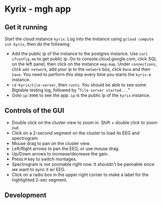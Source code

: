# Kyrix - mgh app
## Get it running
Start the cloud instance `kyrix`. Log into the instance using `gcloud compute ssh kyrix`, then do the following:

* Add the public ip of the instance to the postgres instance. Use `curl ifconfig.me` to get public ip. Go to console.cloud.google.com, click SQL on the left panel, then click on the instance `eeg-map`. Under `connections`, click `add network`, add your ip to the `network` box, click `Done` and then `Save`. You need to perform this step every time you starts the `kyrix-m` instance. 
* `cd Kyrix/tile-server`, then `runts`. You should be able to see some Bigtable testing log, followed by "`Tile server started...`"
* Goto `ip:8900` to see the app. `ip` is the public ip of the `kyrix` instance. 

## Controls of the GUI
* Double click on the cluster view to zoom in. Shift + double click to zoom out.
* Click on a 2-second segment on the cluster to load its EEG and spectrogram. 
* Mouse drag to pan on the cluster view. 
* Left/Right arrows to pan the EEG, or use mouse drag.
* Up/Down arrows to increase/decrease the gain. 
* Press `M` key to switch montages. 
* Spectrogram is not zoomable right now. It shouldn't be pannable since we want to sync it w/ EEG. 
* Click on a radio box in the upper right corner to make a label for the highlighted 2-sec segment. 

## Development
